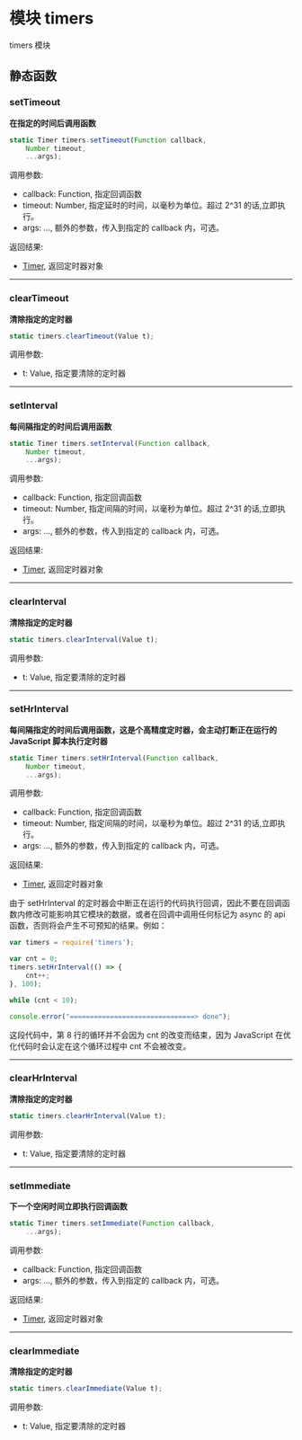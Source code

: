 # 模块 timers
timers 模块

## 静态函数
        
### setTimeout
**在指定的时间后调用函数**

```JavaScript
static Timer timers.setTimeout(Function callback,
    Number timeout,
    ...args);
```

调用参数:
* callback: Function, 指定回调函数
* timeout: Number, 指定延时的时间，以毫秒为单位。超过 2^31 的话,立即执行。
* args: ..., 额外的参数，传入到指定的 callback 内，可选。

返回结果:
* [Timer](../../object/ifs/Timer.md), 返回定时器对象

--------------------------
### clearTimeout
**清除指定的定时器**

```JavaScript
static timers.clearTimeout(Value t);
```

调用参数:
* t: Value, 指定要清除的定时器

--------------------------
### setInterval
**每间隔指定的时间后调用函数**

```JavaScript
static Timer timers.setInterval(Function callback,
    Number timeout,
    ...args);
```

调用参数:
* callback: Function, 指定回调函数
* timeout: Number, 指定间隔的时间，以毫秒为单位。超过 2^31 的话,立即执行。
* args: ..., 额外的参数，传入到指定的 callback 内，可选。

返回结果:
* [Timer](../../object/ifs/Timer.md), 返回定时器对象

--------------------------
### clearInterval
**清除指定的定时器**

```JavaScript
static timers.clearInterval(Value t);
```

调用参数:
* t: Value, 指定要清除的定时器

--------------------------
### setHrInterval
**每间隔指定的时间后调用函数，这是个高精度定时器，会主动打断正在运行的 JavaScript 脚本执行定时器**

```JavaScript
static Timer timers.setHrInterval(Function callback,
    Number timeout,
    ...args);
```

调用参数:
* callback: Function, 指定回调函数
* timeout: Number, 指定间隔的时间，以毫秒为单位。超过 2^31 的话,立即执行。
* args: ..., 额外的参数，传入到指定的 callback 内，可选。

返回结果:
* [Timer](../../object/ifs/Timer.md), 返回定时器对象

由于 setHrInterval 的定时器会中断正在运行的代码执行回调，因此不要在回调函数内修改可能影响其它模块的数据，或者在回调中调用任何标记为 async 的 api 函数，否则将会产生不可预知的结果。例如：

```JavaScript
var timers = require('timers');

var cnt = 0;
timers.setHrInterval(() => {
    cnt++;
}, 100);

while (cnt < 10);

console.error("===============================> done");
```

这段代码中，第 8 行的循环并不会因为 cnt 的改变而结束，因为 JavaScript 在优化代码时会认定在这个循环过程中 cnt 不会被改变。

--------------------------
### clearHrInterval
**清除指定的定时器**

```JavaScript
static timers.clearHrInterval(Value t);
```

调用参数:
* t: Value, 指定要清除的定时器

--------------------------
### setImmediate
**下一个空闲时间立即执行回调函数**

```JavaScript
static Timer timers.setImmediate(Function callback,
    ...args);
```

调用参数:
* callback: Function, 指定回调函数
* args: ..., 额外的参数，传入到指定的 callback 内，可选。

返回结果:
* [Timer](../../object/ifs/Timer.md), 返回定时器对象

--------------------------
### clearImmediate
**清除指定的定时器**

```JavaScript
static timers.clearImmediate(Value t);
```

调用参数:
* t: Value, 指定要清除的定时器

